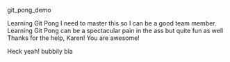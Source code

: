  git_pong_demo

Learning Git Pong
I need to master this so I can be a good team member.
Learning Git Pong can be a spectacular pain in the ass but quite fun as well
Thanks for the help, Karen! You are awesome!

Heck yeah! 
bubbily bla